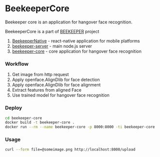 # BeekeeperCore
Beekeeper core is an application for hangover face recognition.

BeekeeperCore is a part of [BEEKEEPER](https://github.com/vinfinit/Beekeeper) project
1. [BeekeeperNative](https://github.com/vinfinit/BeekeeperNative) - react-native application for mobile platforms
2. [beekeeper-server](https://github.com/vinfinit/BeekeeperServer) - main node.js server
3. [beekeeper-core](https://github.com/vinfinit/BeekeeperCore) - core application for hangover face recognition

### Workflow
1. Get image from http request
2. Apply openface.AlignDlib for face detection
3. Apply openface.AlignDlib for face alignment
4. Extract features from aligned Face
5. Use trained model for hangover face recognition

### Deploy
```bash
cd beekeeper-core
docker build -t beekeeper-core .
docker run --rm --name beekeeper-core -p 8000:8000 -ti beekeeper-core
```

### Usage
```bash
curl --form file=@someimage.png http://localhost:8000/upload
```
